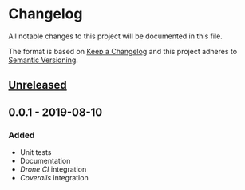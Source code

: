 # Changelog

All notable changes to this project will be documented in this file.

The format is based on [Keep a Changelog](http://keepachangelog.com/)
and this project adheres to [Semantic Versioning](http://semver.org/).

## [Unreleased]

## 0.0.1 - 2019-08-10

### Added

-   Unit tests
-   Documentation
-   *Drone CI* integration
-   *Coveralls* integration

[Unreleased]: https://github.com/redneckz/react-dispatcher/compare/v0.0.1...HEAD
[0.0.2]: https://github.com/redneckz/react-dispatcher/compare/v0.0.1...v0.0.2
